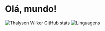 # Olá, mundo!

![Thalyson Wilker GitHub stats](https://github-readme-stats.vercel.app/api?username=thalisonwilker&show_icons=true&theme=radical)
![Linguagens](https://github-readme-stats.vercel.app/api/top-langs/?username=thalisonwilker&theme=dracula)